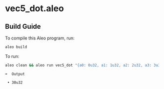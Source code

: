 # vec5_dot.aleo

## Build Guide

To compile this Aleo program, run:
```bash
aleo build
```

To run:
```bash
aleo clean && aleo run vec5_dot "{a0: 0u32, a1: 1u32, a2: 2u32, a3: 3u32, a4: 4u32}" "{a0: 0u32, a1: 1u32, a2: 2u32, a3: 3u32, a4: 4u32}"
```

```
➡️  Output

 • 30u32
```